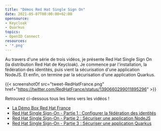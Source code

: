 ```yaml
---
title: "Démos Red Hat Single Sign On"
date: 2021-05-07T00:00:00+02:00
opensource: 
- Keycloak
- Quarkus
topics:
- OpenID Connect
resources:
- '*.png'
---
```


Au travers d'une série de trois vidéos, je présente Red Hat Single Sign On (la distribution Red Hat de Keycloak).
Je commence par l'installation, la fédération des identités, puis vient la sécurisation d'une application NodeJS.
Et enfin, on termine par la sécurisation d'une application Quarkus.

{{< screenshotOf src="tweet-RedHatFrance.png" href="https://twitter.com/RedHatFrance/status/1390660299011895296" >}}

Retrouvez ci-dessous tous les liens vers les vidéos !

- [La Démo Box Red Hat France](https://www.redhat.com/fr/global/france/demo-box?highlight=sso)
- [Red Hat Single Sign-On - Partie 1 : Configurer la fédération des identités](https://youtu.be/MWy7FLwlFg0)
- [Red Hat Single Sign-On - Partie 2 : Sécuriser une application NodeJS](https://youtu.be/ZjcLC7WjKHQ)
- [Red Hat Single Sign-On - Partie 3 : Sécuriser une application Quarkus](https://youtu.be/ugZfs4Wv-gE)

